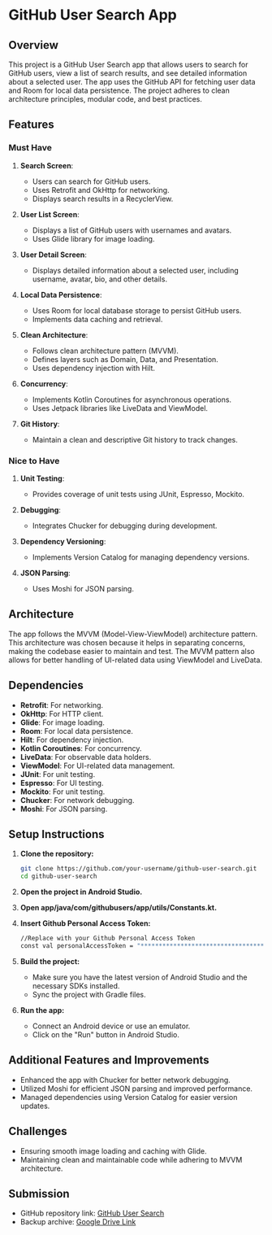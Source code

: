 # GitHub User Search App

## Overview
This project is a GitHub User Search app that allows users to search for GitHub users, view a list of search results, and see detailed information about a selected user. The app uses the GitHub API for fetching user data and Room for local data persistence. The project adheres to clean architecture principles, modular code, and best practices.

## Features
### Must Have
1. **Search Screen**:
    - Users can search for GitHub users.
    - Uses Retrofit and OkHttp for networking.
    - Displays search results in a RecyclerView.
    
2. **User List Screen**:
    - Displays a list of GitHub users with usernames and avatars.
    - Uses Glide library for image loading.
    
3. **User Detail Screen**:
    - Displays detailed information about a selected user, including username, avatar, bio, and other details.
    
4. **Local Data Persistence**:
    - Uses Room for local database storage to persist GitHub users.
    - Implements data caching and retrieval.
    
5. **Clean Architecture**:
    - Follows clean architecture pattern (MVVM).
    - Defines layers such as Domain, Data, and Presentation.
    - Uses dependency injection with Hilt.
    
6. **Concurrency**:
    - Implements Kotlin Coroutines for asynchronous operations.
    - Uses Jetpack libraries like LiveData and ViewModel.

7. **Git History**:
    - Maintain a clean and descriptive Git history to track changes.

### Nice to Have
1. **Unit Testing**:
    - Provides coverage of unit tests using JUnit, Espresso, Mockito.
    
2. **Debugging**:
    - Integrates Chucker for debugging during development.
    
3. **Dependency Versioning**:
    - Implements Version Catalog for managing dependency versions.
    
4. **JSON Parsing**:
    - Uses Moshi for JSON parsing.

## Architecture
The app follows the MVVM (Model-View-ViewModel) architecture pattern. This architecture was chosen because it helps in separating concerns, making the codebase easier to maintain and test. The MVVM pattern also allows for better handling of UI-related data using ViewModel and LiveData.

## Dependencies
- **Retrofit**: For networking.
- **OkHttp**: For HTTP client.
- **Glide**: For image loading.
- **Room**: For local data persistence.
- **Hilt**: For dependency injection.
- **Kotlin Coroutines**: For concurrency.
- **LiveData**: For observable data holders.
- **ViewModel**: For UI-related data management.
- **JUnit**: For unit testing.
- **Espresso**: For UI testing.
- **Mockito**:  For unit testing.
- **Chucker**: For network debugging.
- **Moshi**: For JSON parsing.

## Setup Instructions
1. **Clone the repository:**
    ```bash
    git clone https://github.com/your-username/github-user-search.git
    cd github-user-search
    ```
2. **Open the project in Android Studio.**
   
4. **Open app/java/com/githubusers/app/utils/Constants.kt.**

5. **Insert Github Personal Access Token:**
    ```bash
    //Replace with your Github Personal Access Token
    const val personalAccessToken = "*************************************"
    ```

6. **Build the project:**
    - Make sure you have the latest version of Android Studio and the necessary SDKs installed.
    - Sync the project with Gradle files.

7. **Run the app:**
    - Connect an Android device or use an emulator.
    - Click on the "Run" button in Android Studio.

## Additional Features and Improvements
- Enhanced the app with Chucker for better network debugging.
- Utilized Moshi for efficient JSON parsing and improved performance.
- Managed dependencies using Version Catalog for easier version updates.

## Challenges
- Ensuring smooth image loading and caching with Glide.
- Maintaining clean and maintainable code while adhering to MVVM architecture.

## Submission
- GitHub repository link: [GitHub User Search](https://github.com/JackMizh/GithubUsers)
- Backup archive: [Google Drive Link](https://drive.google.com/file/d/11unfgqyO_4tJzmjM479lgXivLQjJ-1qs/view?usp=sharing)
